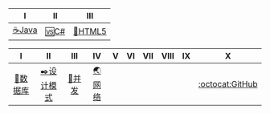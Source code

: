 

| Ⅰ | Ⅱ | Ⅲ | 
|---|---| ---| 
| [☕Java️](Interview-Java/Java.md)|[🆚C#](Interview-.NET/NET.md)|[📄HTML5](Interview-Other/HTML5.md)| 


| Ⅰ | Ⅱ | Ⅲ | Ⅳ | Ⅴ | Ⅵ | Ⅶ | Ⅷ | Ⅸ | Ⅹ |
| :--------: | :---------: | :---------: | :---------: | :---------: | :---------:| :---------: | :-------: | :-------:| :------:|
|[💾数据库](Interview-Other/DataBase.md)|[✒️设计模式](Interview-Other/DesignPattern.md)|[🔰并发](Interview-Other/Concurrent.md)|[🌏网络](Interview-Other/Web.md)| | | | | |[:octocat:GitHub](Interview-Other/GitHub.md)|

 

